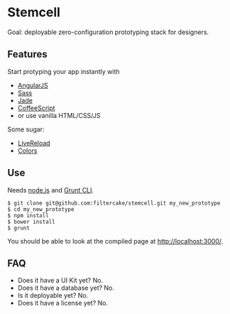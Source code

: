# Stemcell

Goal: deployable zero-configuration prototyping stack for designers.

## Features

Start protyping your app instantly with

- [AngularJS](http://angularjs.org/)
- [Sass](http://sass-lang.com/)
- [Jade](http://jade-lang.com/)
- [CoffeeScript](http://coffeescript.org/)
- or use vanilla HTML/CSS/JS

Some sugar:
- [LiveReload](http://livereload.com/)
- [Colors](http://clrs.cc/)

## Use

Needs [node.js](http://nodejs.org/) and [Grunt CLI](http://gruntjs.com/getting-started#installing-the-cli).

    $ git clone git@github.com:filtercake/stemcell.git my_new_prototype
    $ cd my_new_prototype
    $ npm install
    $ bower install
    $ grunt

You should be able to look at the compiled page at <http://localhost:3000/>.

## FAQ

- Does it have a UI Kit yet? No.
- Does it have a database yet? No.
- Is it deployable yet? No.
- Does it have a license yet? No.